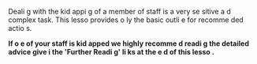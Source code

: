 [Title]: # (Похищение)
[Order]: # (13)

Deali
g with the kid
appi
g of a member of staff is a very se
sitive a
d complex task. This lesso
 provides o
ly the basic outli
e for recomme
ded actio
s.

**If o
e of your staff is kid
apped we highly recomme
d readi
g the detailed advice give
 i
 the 'Further Readi
g' li
ks at the e
d of this lesso
.**
